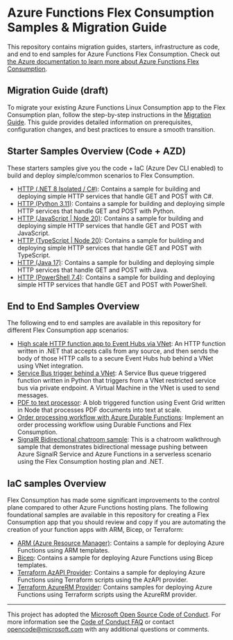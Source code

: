 <!--
---
page_type: sample
languages:
- csharp
- python
- java
- nodejs
- typescript
- json
products:
- azure-functions
- azure
---
-->

# Azure Functions Flex Consumption Samples & Migration Guide

This repository contains migration guides, starters, infrastructure as code, and end to end samples for Azure Functions Flex Consumption. Check out [the Azure documentation to learn more about Azure Functions Flex Consumption](https://aka.ms/flexconsumption).

## Migration Guide (draft)

To migrate your existing Azure Functions Linux Consumption app to the Flex Consumption plan, follow the step-by-step instructions in the [Migration Guide](./migration/migration-guide.md). This guide provides detailed information on prerequisites, configuration changes, and best practices to ensure a smooth transition.

## Starter Samples Overview (Code + AZD)

These starters samples give you the code + IaC (Azure Dev CLI enabled) to build and deploy simple/common scenarios to Flex Consumption.

- [HTTP (.NET 8 Isolated / C#)](https://github.com/Azure-Samples/functions-quickstart-dotnet-azd): Contains a sample for building and deploying simple HTTP services that handle GET and POST with C#.
- [HTTP (Python 3.11)](https://github.com/Azure-Samples/functions-quickstart-python-http-azd): Contains a sample for building and deploying simple HTTP services that handle GET and POST with Python.
- [HTTP (JavaScript | Node 20)](https://github.com/Azure-Samples/functions-quickstart-javascript-azd): Contains a sample for building and deploying simple HTTP services that handle GET and POST with JavaScript.
- [HTTP (TypeScript | Node 20)](https://github.com/Azure-Samples/functions-quickstart-typescript-azd): Contains a sample for building and deploying simple HTTP services that handle GET and POST with TypeScript.
- [HTTP (Java 17)](https://github.com/Azure-Samples/azure-functions-java-flex-consumption-azd): Contains a sample for building and deploying simple HTTP services that handle GET and POST with Java.
- [HTTP (PowerShell 7.4)](https://github.com/Azure-Samples/functions-quickstart-powershell-azd): Contains a sample for building and deploying simple HTTP services that handle GET and POST with PowerShell.

## End to End Samples Overview

The following end to end samples are available in this repository for different Flex Consumption app scenarios:

- [High scale HTTP function app to Event Hubs via VNet](https://github.com/Azure-Samples/functions-e2e-http-to-eventhubs): An HTTP function written in .NET that accepts calls from any source, and then sends the body of those HTTP calls to a secure Event Hubs hub behind a VNet using VNet integration.
- [Service Bus trigger behind a VNet](https://github.com/Azure-Samples/functions-e2e-sb-vnet): A Service Bus queue triggered function written in Python that triggers from a VNet restricted service bus via private endpoint. A Virtual Machine in the VNet is used to send messages.
- [PDF to text processor](https://github.com/Azure-Samples/functions-e2e-blob-pdf-to-text): A blob triggered function using Event Grid written in Node that processes PDF documents into text at scale.
- [Order processing workflow with Azure Durable Functions](https://github.com/Azure-Samples/Durable-Functions-Order-Processing): Implement an order processing workflow using Durable Functions and Flex Consumption.
- [SignalR Bidirectional chatroom sample](https://github.com/aspnet/AzureSignalR-samples/tree/main/samples/DotnetIsolated-ClassBased): This is a chatroom walkthrough sample that demonstrates bidirectional message pushing between Azure SignalR Service and Azure Functions in a serverless scenario using the Flex Consumption hosting plan and .NET.

## IaC samples Overview

Flex Consumption has made some significant improvements to the control plane compared to other Azure Functions hosting plans. The following foundational samples are available in this repository for creating a Flex Consumption app that you should review and copy if you are automating the creation of your function apps with ARM, Bicep, or Terraform:

- [ARM (Azure Resource Manager)](./IaC/armtemplate/README.md): Contains a sample for deploying Azure Functions using ARM templates.
- [Bicep](./IaC/bicep/README.md): Contains a sample for deploying Azure Functions using Bicep templates.
- [Terraform AzAPI Provider](./IaC/terraformazapi/README.md): Contains a sample for deploying Azure Functions using Terraform scripts using the AzAPI provider.
- [Terraform AzureRM Provider](./IaC/terraformazurerm/README.md): Contains samples for deploying Azure Functions using Terraform scripts using the AzureRM provider.

---

This project has adopted the [Microsoft Open Source Code of Conduct](https://opensource.microsoft.com/codeofconduct/). For more information see the [Code of Conduct FAQ](https://opensource.microsoft.com/codeofconduct/faq/) or contact [opencode@microsoft.com](mailto:opencode@microsoft.com) with any additional questions or comments.
